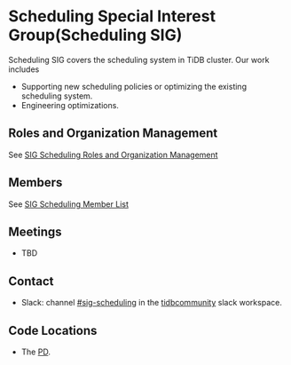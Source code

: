# Scheduling Special Interest Group(Scheduling SIG)

Scheduling SIG covers the scheduling system in TiDB cluster. Our work includes
* Supporting new scheduling policies or optimizing the existing scheduling system.
* Engineering optimizations.

## Roles and Organization Management

See [SIG Scheduling Roles and Organization Management](./roles-and-organization-management.md)

## Members

See [SIG Scheduling Member List](./member-list.md)

## Meetings

* TBD

## Contact

* Slack: channel [#sig-scheduling](https://slack.tidb.io/invite?team=tidb-community&channel=sig-scheduling&ref=github-sig) in the [tidbcommunity](https://tidbcommunity.slack.com/archives/CVBRYUP9B) slack workspace.

## Code Locations

* The [PD](https://github.com/pingcap/pd).
